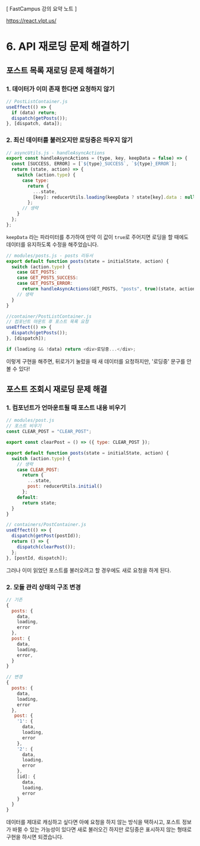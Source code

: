 [ FastCampus 강의 요약 노트 ]

https://react.vlpt.us/

# 6. API 재로딩 문제 해결하기

## 포스트 목록 재로딩 문제 해결하기

### 1. 데이터가 이미 존재 한다면 요청하지 않기

```javascript
// PostListContainer.js
useEffect(() => {
  if (data) return;
  dispatch(getPosts());
}, [dispatch, data]);
```

### 2. 최신 데이터를 불러오지만 로딩중은 띄우지 않기

```javascript
// asyncUtils.js - handleAsyncActions
export const handleAsyncActions = (type, key, keepData = false) => {
  const [SUCCESS, ERROR] = [`${type}_SUCCESS`, `${type}_ERROR`];
  return (state, action) => {
    switch (action.type) {
      case type:
        return {
          ...state,
          [key]: reducerUtils.loading(keepData ? state[key].data : null)
        };
      // 생략
    }
  };
};
```

`keepData` 라는 파라미터를 추가하여 만약 이 값이 `true`로 주어지면 로딩을 할 때에도 데이터를 유지하도록 수정을 해주었습니다.

```javascript
// modules/posts.js - posts 리듀서
export default function posts(state = initialState, action) {
  switch (action.type) {
    case GET_POSTS:
    case GET_POSTS_SUCCESS:
    case GET_POSTS_ERROR:
      return handleAsyncActions(GET_POSTS, "posts", true)(state, action);
    // 생략
  }
}
```

```javascript
//container/PostListContainer.js
// 컴포넌트 마운트 후 포스트 목록 요청
useEffect(() => {
  dispatch(getPosts());
}, [dispatch]);

if (loading && !data) return <div>로딩중...</div>;
```

이렇게 구현을 해주면, 뒤로가기 눌렀을 때 새 데이터를 요청하지만, '로딩중' 문구를 안 볼 수 있다!

## 포스트 조회시 재로딩 문제 해결

### 1. 컴포넌트가 언마운트될 때 포스트 내용 비우기

```javascript
// modules/post.js
// 포스트 비우기
const CLEAR_POST = "CLEAR_POST";

export const clearPost = () => ({ type: CLEAR_POST });

export default function posts(state = initialState, action) {
  switch (action.type) {
    // 생략
    case CLEAR_POST:
      return {
        ...state,
        post: reducerUtils.initial()
      };
    default:
      return state;
  }
}
```

```javascript
// containers/PostContainer.js
useEffect(() => {
  dispatch(getPost(postId));
  return () => {
    dispatch(clearPost());
  };
}, [postId, dispatch]);
```

그러나 이미 읽었던 포스트를 불러오려고 할 경우에도 새로 요청을 하게 된다.

### 2. 모듈 관리 상태의 구조 변경

```javascript
// 기존
{
  posts: {
    data,
    loading,
    error
  },
  post: {
    data,
    loading,
    error,
  }
}
```

```javascript
// 변경
{
  posts: {
    data,
    loading,
    error
  },
   post: {
    '1': {
      data,
      loading,
      error
    },
    '2': {
      data,
      loading,
      error
    },
    [id]: {
      data,
      loading,
      error
    }
  }
}
```

데이터를 제대로 캐싱하고 싶다면 아예 요청을 하지 않는 방식을 택하시고, 포스트 정보가 바뀔 수 있는 가능성이 있다면 새로 불러오긴 하지만 로딩중은 표시하지 않는 형태로 구현을 하시면 되겠습니다.
